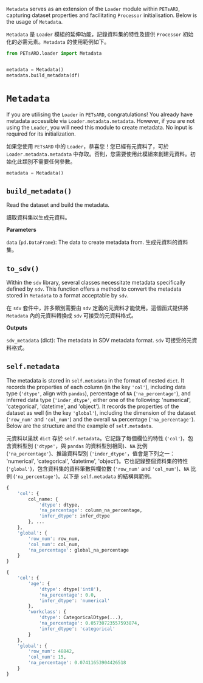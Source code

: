 `Metadata` serves as an extension of the `Loader` module within `PETsARD`, capturing dataset properties and facilitating `Processor` initialisation. Below is the usage of `Metadata`.

`Metadata` 是 `Loader` 模組的延伸功能，記錄資料集的特性及提供 `Processor` 初始化的必需元素。`Metadata` 的使用範例如下。


```Python
from PETsARD.loader import Metadata


metadata = Metadata()
metadata.build_metadata(df)
```


# `Metadata`

If you are utilising the `Loader` in `PETsARD`, congratulations! You already have metadata accessible via `Loader.metadata.metadata`. However, if you are not using the `Loader`, you will need this module to create metadata. No input is required for its initialization.

如果您使用 `PETsARD` 中的 `Loader`，恭喜您！您已經有元資料了，可於 `Loader.metadata.metadata` 中存取。否則，您需要使用此模組來創建元資料。初始化此類別不需要任何參數。

```Python
metadata = Metadata()
```


## `build_metadata()`

Read the dataset and build the metadata.

讀取資料集以生成元資料。


**Parameters**

`data` (`pd.DataFrame`): The data to create metadata from. 生成元資料的資料集。


## `to_sdv()`

Within the `sdv` library, several classes necessitate metadata specifically defined by `sdv`. This function offers a method to convert the metadata stored in `Metadata` to a format acceptable by `sdv`.

在 `sdv` 套件中，許多類別需要由 `sdv` 定義的元資料才能使用。這個函式提供將 `Metadata` 內的元資料轉換成 `sdv` 可接受的元資料格式。


**Outputs**

`sdv_metadata` (dict): The metadata in SDV metadata format. `sdv` 可接受的元資料格式。


## `self.metadata`

The metadata is stored in `self.metadata` in the format of nested `dict`. It records the properties of each column (in the key `'col'`), including data type (`'dtype'`, align with `pandas`), percentage of `NA` (`'na_percentage'`), and inferred data type (`'inder_dtype'`, either one of the following: 'numerical', 'categorical', 'datetime', and 'object'). It records the properties of the dataset as well (in the key `'global'`), including the dimension of the dataset (`'row_num'` and `'col_num'`) and the overall `NA` percentage (`'na_percentage'`). Below are the structure and the example of `self.metadata`.

元資料以巢狀 `dict` 存於 `self.metadata`。它記錄了每個欄位的特性  (`'col'`)，包含資料型別 (`'dtype'`，與 `pandas` 的資料型別相同)、`NA` 比例 (`'na_percentage'`)、推論資料型別 (`'inder_dtype'`，值會是下列之一： 'numerical', 'categorical', 'datetime', 'object')。它也記錄整個資料集的特性 (`'global'`)，包含資料集的資料筆數與欄位數 (`'row_num'` and `'col_num'`)、`NA` 比例 (`'na_percentage'`)。以下是 `self.metadata` 的結構與範例。


```Python
{
    'col': {
        col_name: {
            'dtype': dtype,
            'na_percentage': column_na_percentage,
            'infer_dtype': infer_dtype
        }, ...
    },
    'global': {
        'row_num': row_num,
        'col_num': col_num,
        'na_percentage': global_na_percentage
    }
}
```


```Python
{
    'col': {
        'age': {
            'dtype': dtype('int8'),
            'na_percentage': 0.0,
            'infer_dtype': 'numerical'
        },
        'workclass': {
            'dtype': CategoricalDtype(...),
            'na_percentage': 0.05730723557593874,
            'infer_dtype': 'categorical'
        }
    },
    'global': {
        'row_num': 48842,
        'col_num': 15,
        'na_percentage': 0.07411653904426518
    }
}
```
